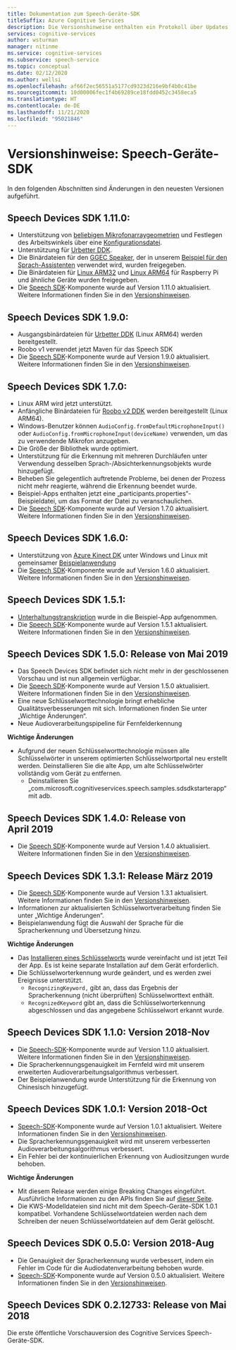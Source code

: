 ```yaml
---
title: Dokumentation zum Speech-Geräte-SDK
titleSuffix: Azure Cognitive Services
description: Die Versionshinweise enthalten ein Protokoll über Updates, Verbesserungen, Fehlerbehebungen und Änderungen am Speech-Geräte-SDK. Dieser Artikel wird mit jeder Version des Speech-Geräte-SDK aktualisiert.
services: cognitive-services
author: wsturman
manager: nitinme
ms.service: cognitive-services
ms.subservice: speech-service
ms.topic: conceptual
ms.date: 02/12/2020
ms.author: wellsi
ms.openlocfilehash: af66f2ec56551a5177cd9323d216e9bf4b0c41be
ms.sourcegitcommit: 10d00006fec1f4b69289ce18fdd0452c3458eca5
ms.translationtype: HT
ms.contentlocale: de-DE
ms.lasthandoff: 11/21/2020
ms.locfileid: "95021846"
---
```

# <a name="release-notes-speech-devices-sdk"></a>Versionshinweise: Speech-Geräte-SDK

In den folgenden Abschnitten sind Änderungen in den neuesten Versionen aufgeführt.

## <a name="speech-devices-sdk-1110"></a>Speech Devices SDK 1.11.0:

- Unterstützung von [beliebigen Mikrofonarraygeometrien](how-to-devices-microphone-array-configuration.md) und Festlegen des Arbeitswinkels über eine [Konfigurationsdatei](https://aka.ms/sdsdk-micarray-json).
- Unterstützung für [Urbetter DDK](http://www.urbetter.com/products_56/278.html).
- Die Binärdateien für den [GGEC Speaker](https://aka.ms/sdsdk-download-speaker), der in unserem [Beispiel für den Sprach-Assistenten](https://aka.ms/sdsdk-speaker) verwendet wird, wurden freigegeben.
- Die Binärdateien für [Linux ARM32](https://aka.ms/sdsdk-download-linux-arm32) und [Linux ARM64](https://aka.ms/sdsdk-download-linux-arm64) für Raspberry Pi und ähnliche Geräte wurden freigegeben.
- Die [Speech SDK](./speech-sdk.md)-Komponente wurde auf Version 1.11.0 aktualisiert. Weitere Informationen finden Sie in den [Versionshinweisen](./releasenotes.md).

## <a name="speech-devices-sdk-190"></a>Speech Devices SDK 1.9.0:

- Ausgangsbinärdateien für [Urbetter DDK](https://aka.ms/sdsdk-download-urbetter) (Linux ARM64) werden bereitgestellt.
- Roobo v1 verwendet jetzt Maven für das Speech SDK
- Die [Speech SDK](./speech-sdk.md)-Komponente wurde auf Version 1.9.0 aktualisiert. Weitere Informationen finden Sie in den [Versionshinweisen](./releasenotes.md).

## <a name="speech-devices-sdk-170"></a>Speech Devices SDK 1.7.0:

- Linux ARM wird jetzt unterstützt.
- Anfängliche Binärdateien für [Roobo v2 DDK](https://aka.ms/sdsdk-download-roobov2) werden bereitgestellt (Linux ARM64).
- Windows-Benutzer können `AudioConfig.fromDefaultMicrophoneInput()` oder `AudioConfig.fromMicrophoneInput(deviceName)` verwenden, um das zu verwendende Mikrofon anzugeben.
- Die Größe der Bibliothek wurde optimiert.
- Unterstützung für die Erkennung mit mehreren Durchläufen unter Verwendung desselben Sprach-/Absichterkennungsobjekts wurde hinzugefügt.
- Beheben Sie gelegentlich auftretende Probleme, bei denen der Prozess nicht mehr reagierte, während die Erkennung beendet wurde.
- Beispiel-Apps enthalten jetzt eine „participants.properties“-Beispieldatei, um das Format der Datei zu veranschaulichen.
- Die [Speech SDK](./speech-sdk.md)-Komponente wurde auf Version 1.7.0 aktualisiert. Weitere Informationen finden Sie in den [Versionshinweisen](./releasenotes.md).

## <a name="speech-devices-sdk-160"></a>Speech Devices SDK 1.6.0:

- Unterstützung von [Azure Kinect DK](https://azure.microsoft.com/services/kinect-dk/) unter Windows und Linux mit gemeinsamer [Beispielanwendung](./speech-devices-sdk.md)
- Die [Speech SDK](./speech-sdk.md)-Komponente wurde auf Version 1.6.0 aktualisiert. Weitere Informationen finden Sie in den [Versionshinweisen](./releasenotes.md).

## <a name="speech-devices-sdk-151"></a>Speech Devices SDK 1.5.1:

- [Unterhaltungstranskription](./conversation-transcription.md) wurde in die Beispiel-App aufgenommen.
- Die [Speech SDK](./speech-sdk.md)-Komponente wurde auf Version 1.5.1 aktualisiert. Weitere Informationen finden Sie in den [Versionshinweisen](./releasenotes.md).

## <a name="speech-devices-sdk-150-2019-may-release"></a>Speech Devices SDK 1.5.0: Release von Mai 2019

- Das Speech Devices SDK befindet sich nicht mehr in der geschlossenen Vorschau und ist nun allgemein verfügbar.
- Die [Speech SDK](./speech-sdk.md)-Komponente wurde auf Version 1.5.0 aktualisiert. Weitere Informationen finden Sie in den [Versionshinweisen](./releasenotes.md).
- Eine neue Schlüsselworttechnologie bringt erhebliche Qualitätsverbesserungen mit sich. Informationen finden Sie unter „Wichtige Änderungen“.
- Neue Audioverarbeitungspipeline für Fernfelderkennung

**Wichtige Änderungen**

- Aufgrund der neuen Schlüsselworttechnologie müssen alle Schlüsselwörter in unserem optimierten Schlüsselwortportal neu erstellt werden. Deinstallieren Sie die alte App, um alte Schlüsselwörter vollständig vom Gerät zu entfernen.
  - Deinstallieren Sie „com.microsoft.cognitiveservices.speech.samples.sdsdkstarterapp“ mit adb.

## <a name="speech-devices-sdk-140-2019-apr-release"></a>Speech Devices SDK 1.4.0: Release von April 2019

- Die [Speech SDK](./speech-sdk.md)-Komponente wurde auf Version 1.4.0 aktualisiert. Weitere Informationen finden Sie in den [Versionshinweisen](./releasenotes.md).

## <a name="speech-devices-sdk-131-2019-mar-release"></a>Speech Devices SDK 1.3.1: Release März 2019

- Die [Speech SDK](./speech-sdk.md)-Komponente wurde auf Version 1.3.1 aktualisiert. Weitere Informationen finden Sie in den [Versionshinweisen](./releasenotes.md).
- Informationen zur aktualisierten Schlüsselwortverarbeitung finden Sie unter „Wichtige Änderungen“.
- Beispielanwendung fügt die Auswahl der Sprache für die Spracherkennung und Übersetzung hinzu.

**Wichtige Änderungen**

- Das [Installieren eines Schlüsselworts](./custom-keyword-basics.md) wurde vereinfacht und ist jetzt Teil der App. Es ist keine separate Installation auf dem Gerät erforderlich.
- Die Schlüsselworterkennung wurde geändert, und es werden zwei Ereignisse unterstützt.
  - `RecognizingKeyword,` gibt an, dass das Ergebnis der Spracherkennung (nicht überprüften) Schlüsselworttext enthält.
  - `RecognizedKeyword` gibt an, dass die Schlüsselworterkennung abgeschlossen und das angegebene Schlüsselwort erkannt wurde.

## <a name="speech-devices-sdk-110-2018-nov-release"></a>Speech Devices SDK 1.1.0: Version 2018-Nov

- Die [Speech-SDK](./speech-sdk.md)-Komponente wurde auf Version 1.1.0 aktualisiert. Weitere Informationen finden Sie in den [Versionshinweisen](./releasenotes.md).
- Die Spracherkennungsgenauigkeit im Fernfeld wird mit unserem erweiterten Audioverarbeitungsalgorithmus verbessert.
- Der Beispielanwendung wurde Unterstützung für die Erkennung von Chinesisch hinzugefügt.

## <a name="speech-devices-sdk-101-2018-oct-release"></a>Speech Devices SDK 1.0.1: Version 2018-Oct

- [Speech-SDK](./speech-sdk.md)-Komponente wurde auf Version 1.0.1 aktualisiert. Weitere Informationen finden Sie in den [Versionshinweisen](./releasenotes.md).
- Die Spracherkennungsgenauigkeit wird mit unserem verbesserten Audioverarbeitungsalgorithmus verbessert.
- Ein Fehler bei der kontinuierlichen Erkennung von Audiositzungen wurde behoben.

**Wichtige Änderungen**

- Mit diesem Release werden einige Breaking Changes eingeführt. Ausführliche Informationen zu den APIs finden Sie auf [dieser Seite](https://aka.ms/csspeech/breakingchanges_1_0_0).
- Die KWS-Modelldateien sind nicht mit dem Speech-Geräte-SDK 1.0.1 kompatibel. Vorhandene Schlüsselwortdateien werden nach dem Schreiben der neuen Schlüsselwortdateien auf dem Gerät gelöscht.

## <a name="speech-devices-sdk-050-2018-aug-release"></a>Speech Devices SDK 0.5.0: Version 2018-Aug

- Die Genauigkeit der Spracherkennung wurde verbessert, indem ein Fehler im Code für die Audiodatenverarbeitung behoben wurde.
- [Speech-SDK](./speech-sdk.md)-Komponente wurde auf Version 0.5.0 aktualisiert. Weitere Informationen finden Sie in den [Versionshinweisen](releasenotes.md#cognitive-services-speech-sdk-050-2018-july-release).

## <a name="speech-devices-sdk-0212733-2018-may-release"></a>Speech Devices SDK 0.2.12733: Release von Mai 2018

Die erste öffentliche Vorschauversion des Cognitive Services Speech-Geräte-SDK.
